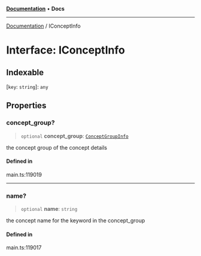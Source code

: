 [**Documentation**](../README.md) • **Docs**

***

[Documentation](../globals.md) / IConceptInfo

# Interface: IConceptInfo

## Indexable

 \[`key`: `string`\]: `any`

## Properties

### concept\_group?

> `optional` **concept\_group**: [`ConceptGroupInfo`](../classes/ConceptGroupInfo.md)

the concept group of the concept details

#### Defined in

main.ts:119019

***

### name?

> `optional` **name**: `string`

the concept name for the keyword in the concept_group

#### Defined in

main.ts:119017
